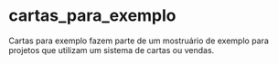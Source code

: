 # cartas_para_exemplo
Cartas para exemplo fazem parte de um mostruário de exemplo para projetos que utilizam um sistema de cartas ou vendas.
